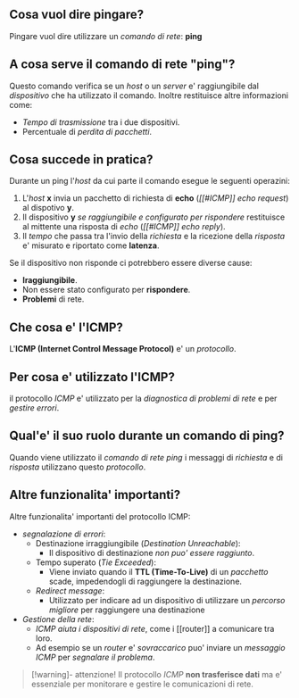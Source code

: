 ## Cosa vuol dire pingare?
Pingare vuol dire utilizzare un *comando di rete*: **ping** 

## A cosa serve il comando di rete "ping"?
Questo comando verifica se un *host* o un *server* e' raggiungibile dal *dispositivo* che ha utilizzato il comando.
Inoltre restituisce altre informazioni come:
- *Tempo di trasmissione* tra i due dispositivi.
- Percentuale di *perdita di pacchetti*.

## Cosa succede in pratica?
Durante un ping l'*host* da cui parte il comando esegue le seguenti operazini:
1) L'*host* **x** invia un pacchetto di richiesta di **echo** (*[[#ICMP]] echo request*) al dispotivo **y**.
2) Il dispositivo **y** *se raggiungibile e configurato per rispondere* restituisce al mittente una risposta di *echo* (*[[#ICMP]] echo reply*).
3) Il *tempo* che passa tra l'invio della *richiesta* e la ricezione della *risposta* e' misurato e riportato come **latenza**.

Se il dispositivo non risponde ci potrebbero essere diverse cause:
- **Iraggiungibile**.
- Non essere stato configurato per **rispondere**.
- **Problemi** di rete.

## Che cosa e' l'ICMP?
L'**ICMP (Internet Control Message Protocol)** e' un *protocollo*.

## Per cosa e' utilizzato l'ICMP?
il protocollo *ICMP*  e' utilizzato per la *diagnostica di problemi di rete* e per *gestire errori*.

## Qual'e' il suo ruolo durante un comando di ping?
Quando viene utilizzato il *comando di rete ping* i messaggi di *richiesta* e di *risposta* utilizzano questo *protocollo*.

## Altre funzionalita' importanti?
Altre funzionalita' importanti del protocollo ICMP:
- *segnalazione di errori*:
	- Destinazione irraggiungibile (*Destination Unreachable*):
		- Il dispositivo di destinazione *non puo' essere raggiunto*.
	- Tempo superato (*Tie Exceeded*):
		- Viene inviato quando il **TTL (Time-To-Live)** di un *pacchetto* scade, impedendogli di raggiungere la destinazione.
	- *Redirect message*:
		- Utilizzato per indicare ad un dispositivo di utilizzare un *percorso migliore* per raggiungere una destinazione
- *Gestione della rete*: 
	- *ICMP* *aiuta i dispositivi di rete*, come i [[router]] a comunicare tra loro. 
	- Ad esempio se un *router* e' *sovraccarico* puo' inviare un *messaggio ICMP* per *segnalare il problema*.


> [!warning]- attenzione!
> Il protocollo *ICMP* **non trasferisce dati** ma e' essenziale per monitorare e gestire le comunicazioni di rete.
